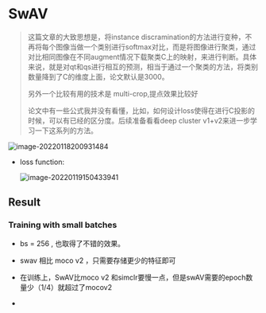 # SwAV

> 这篇文章的大致思想是，将instance discramination的方法进行变种，不再将每个图像当做一个类别进行softmax对比，而是将图像进行聚类，通过对比相同图像在不同augment情况下载聚类C上的映射，来进行判断。具体来说，就是对qt和qs进行相互的预测，相当于通过一个聚类的方法，将类别数量降到了C的维度上面，论文默认是3000。
>
> 另外一个比较有用的技术是 multi-crop,提点效果比较好
>
> 论文中有一些公式我并没有看懂，比如，如何设计loss使得在进行C投影的时候，可以有已经的区分度。后续准备看看deep cluster v1+v2来进一步学习一下这系列的方法。



![image-20220118200931484](C:\Users\wanglichun\Desktop\Typera\TyporaPapers\images\image-20220118200931484.png)



* loss function:

  ![image-20220119150433941](C:\Users\wanglichun\Desktop\Typera\TyporaPapers\images\image-20220119150433941.png)

## Result

### Training with small batches

- bs = 256 , 也取得了不错的效果。

- swav 相比 moco v2 ，只需要存储更少的特征即可
- 在训练上，SwAV比moco v2 和simclr要慢一点，但是swAV需要的epoch数量少（1/4）就超过了mocov2
- 

